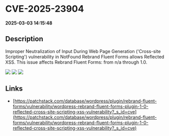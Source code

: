 # CVE-2025-23904

**2025-03-03 14:15:48**

## Description
Improper Neutralization of Input During Web Page Generation ('Cross-site Scripting') vulnerability in NotFound Rebrand Fluent Forms allows Reflected XSS. This issue affects Rebrand Fluent Forms: from n/a through 1.0.

![](https://img.shields.io/static/v1?label=Score&message=7.1&color=red)
![](https://img.shields.io/static/v1?label=Severity&message=HIGH&color=red)
![](https://img.shields.io/static/v1?label=CWE&message=XSS&color=green)

## Links
- [https://patchstack.com/database/wordpress/plugin/rebrand-fluent-forms/vulnerability/wordpress-rebrand-fluent-forms-plugin-1-0-reflected-cross-site-scripting-xss-vulnerability?_s_id=cve](https://patchstack.com/database/wordpress/plugin/rebrand-fluent-forms/vulnerability/wordpress-rebrand-fluent-forms-plugin-1-0-reflected-cross-site-scripting-xss-vulnerability?_s_id=cve)
